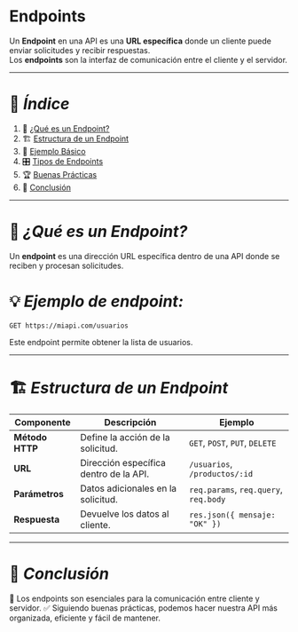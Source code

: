 # Endpoints

Un **Endpoint** en una API es una **URL específica** donde un cliente puede enviar solicitudes y recibir respuestas.  
Los **endpoints** son la interfaz de comunicación entre el cliente y el servidor.  

---

# 📌 *Índice* 
1. 🚀 [¿Qué es un Endpoint?](#que-es-un-endpoint)  
2. 🏗️ [Estructura de un Endpoint](#estructura-de-un-endpoint)  
3. 📜 [Ejemplo Básico](#ejemplo-basico)  
4. 🎛️ [Tipos de Endpoints](#tipos-de-endpoints)  
5. 🏆 [Buenas Prácticas](#buenas-practicas)  
6. 🎯 [Conclusión](#conclusion)  

---

# 🚀 *¿Qué es un Endpoint?* 
Un **endpoint** es una dirección URL específica dentro de una API donde se reciben y procesan solicitudes. 



# 💡 *Ejemplo de endpoint:*
```plaintext
GET https://miapi.com/usuarios
```
Este endpoint permite obtener la lista de usuarios.

---

# 🏗️ *Estructura de un Endpoint*  

| Componente    | Descripción | Ejemplo |
|--------------|------------|---------|
| **Método HTTP** | Define la acción de la solicitud. | `GET`, `POST`, `PUT`, `DELETE` |
| **URL** | Dirección específica dentro de la API. | `/usuarios`, `/productos/:id` |
| **Parámetros** | Datos adicionales en la solicitud. | `req.params`, `req.query`, `req.body` |
| **Respuesta** | Devuelve los datos al cliente. | `res.json({ mensaje: "OK" })` |

---


# 🎯 *Conclusión*
📌 Los endpoints son esenciales para la comunicación entre cliente y servidor.
✅ Siguiendo buenas prácticas, podemos hacer nuestra API más organizada, eficiente y fácil de mantener.


